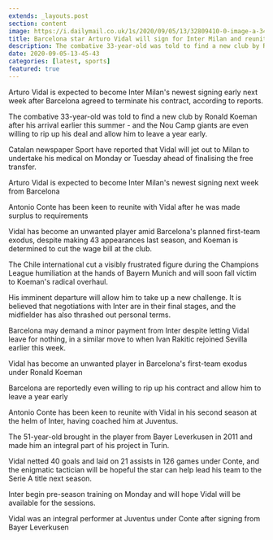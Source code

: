 ```yaml
---
extends: _layouts.post
section: content
image: https://i.dailymail.co.uk/1s/2020/09/05/13/32809410-0-image-a-34_1599307878570.jpg 
title: Barcelona star Arturo Vidal will sign for Inter Milan and reunite with Antonio Conte within days 
description: The combative 33-year-old was told to find a new club by Ronald Koeman after his arrival this summer - and the Nou Camp giants are even willing to rip up his deal and allow him to leave a year early. 
date: 2020-09-05-13-45-43 
categories: [latest, sports] 
featured: true 
--- 
```

Arturo Vidal is expected to become Inter Milan's newest signing early next week after Barcelona agreed to terminate his contract, according to reports.

The combative 33-year-old was told to find a new club by Ronald Koeman after his arrival earlier this summer - and the Nou Camp giants are even willing to rip up his deal and allow him to leave a year early.

Catalan newspaper Sport have reported that Vidal will jet out to Milan to undertake his medical on Monday or Tuesday ahead of finalising the free transfer. 

Arturo Vidal is expected to become Inter Milan's newest signing next week from Barcelona

Antonio Conte has been keen to reunite with Vidal after he was made surplus to requirements

Vidal has become an unwanted player amid Barcelona's planned first-team exodus, despite making 43 appearances last season, and Koeman is determined to cut the wage bill at the club.

The Chile international cut a visibly frustrated figure during the Champions League humiliation at the hands of Bayern Munich and will soon fall victim to Koeman's radical overhaul. 

His imminent departure will allow him to take up a new challenge. It is believed that negotiations with Inter are in their final stages, and the midfielder has also thrashed out personal terms. 

Barcelona may demand a minor payment from Inter despite letting Vidal leave for nothing, in a similar move to when Ivan Rakitic rejoined Sevilla earlier this week. 

Vidal has become an unwanted player in Barcelona's first-team exodus under Ronald Koeman

Barcelona are reportedly even willing to rip up his contract and allow him to leave a year early

Antonio Conte has been keen to reunite with Vidal in his second season at the helm of Inter, having coached him at Juventus. 

The 51-year-old brought in the player from Bayer Leverkusen in 2011 and made him an integral part of his project in Turin.

Vidal netted 40 goals and laid on 21 assists in 126 games under Conte, and the enigmatic tactician will be hopeful the star can help lead his team to the Serie A title next season. 

Inter begin pre-season training on Monday and will hope Vidal will be available for the sessions.

Vidal was an integral performer at Juventus under Conte after signing from Bayer Leverkusen

